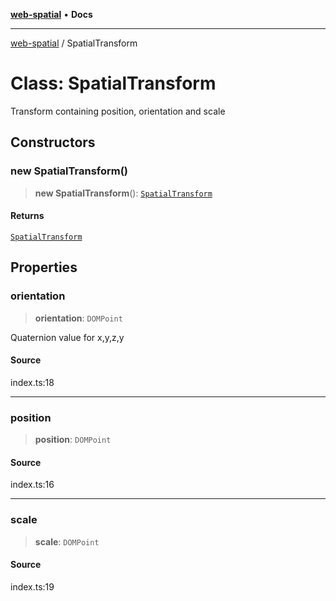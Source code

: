 [**web-spatial**](../README.md) • **Docs**

***

[web-spatial](../globals.md) / SpatialTransform

# Class: SpatialTransform

Transform containing position, orientation and scale

## Constructors

### new SpatialTransform()

> **new SpatialTransform**(): [`SpatialTransform`](SpatialTransform.md)

#### Returns

[`SpatialTransform`](SpatialTransform.md)

## Properties

### orientation

> **orientation**: `DOMPoint`

Quaternion value for x,y,z,y

#### Source

index.ts:18

***

### position

> **position**: `DOMPoint`

#### Source

index.ts:16

***

### scale

> **scale**: `DOMPoint`

#### Source

index.ts:19
